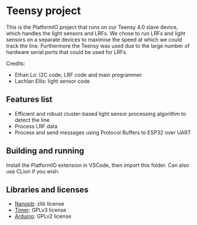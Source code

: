 # Teensy project
This is the PlatformIO project that runs on our Teensy 4.0 slave device, which handles the light sensors and LRFs. We 
chose to run LRFs and light sensors on a separate devices to maximise the speed at which we could track the line. 
Furthermore the Teensy was used due to the large number of hardware serial ports that could be used for LRFs.

Credits:
- Ethan Lo: I2C code, LRF code and main programmer
- Lachlan Ellis: light sensor code

## Features list
- Efficient and robust cluster-based light sensor processing algorithm to detect the line
- Process LRF data
- Process and send messages using Protocol Buffers to ESP32 over UART

## Building and running
Install the PlatformIO extension in VSCode, then import this folder. Can also use CLion if you wish.

## Libraries and licenses
- [Nanopb](https://github.com/nanopb/nanopb/): zlib license
- [Timer](https://github.com/TomFraser/FG-B-2018/tree/master/Software/lib/Timer): GPLv3 license
- [Arduino](https://github.com/arduino/Arduino): GPLv2 license